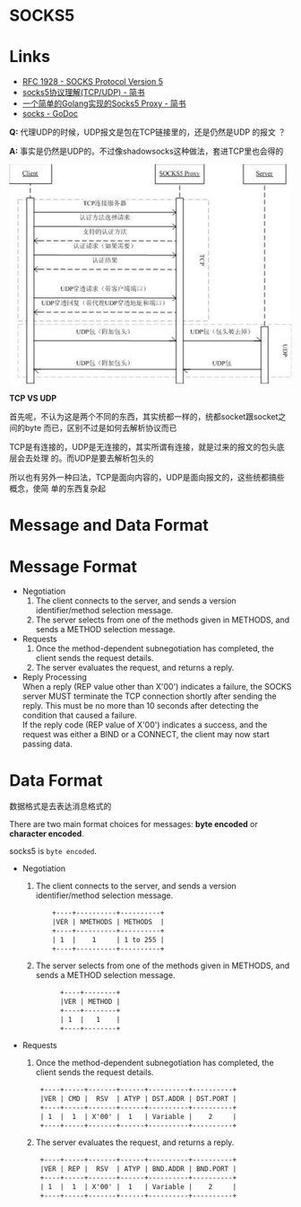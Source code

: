 # SOCKS5

# Links

* [RFC 1928 - SOCKS Protocol Version 5](https://tools.ietf.org/html/rfc1928) 
* [socks5协议理解(TCP/UDP) - 简书](https://www.jianshu.com/p/6fc3fd5dd5ea)
* [一个简单的Golang实现的Socks5 Proxy - 简书](https://www.jianshu.com/p/172810a70fad)
* [socks - GoDoc](https://godoc.org/golang.org/x/net/internal/socks)

**Q:** 代理UDP的时候，UDP报文是包在TCP链接里的，还是仍然是UDP 的报文 ？

**A:** 事实是仍然是UDP的。不过像shadowsocks这种做法，套进TCP里也会得的

![alt text](img/socks5.udp.png)

**TCP VS UDP**

首先呢，不认为这是两个不同的东西，其实统都一样的，统都socket跟socket之间的byte
而已，区别不过是如何去解析协议而已

TCP是有连接的，UDP是无连接的，其实所谓有连接，就是过来的报文的包头底层会去处理
的。而UDP是要去解析包头的

所以也有另外一种曰法，TCP是面向内容的，UDP是面向报文的，这些统都搞些概念，使简
单的东西复杂起

# Message and Data Format

# Message Format

* Negotiation  
	1. The client connects to the server, and sends a version
	   identifier/method selection message.
	2. The server selects from one of the methods given in METHODS, and
	   sends a METHOD selection message.
* Requests  
	1. Once the method-dependent subnegotiation has completed, the client
	   sends the request details.
	2. The server evaluates the request, and returns a reply.
* Reply Processing  
	   When a reply (REP value other than X'00') indicates a failure, the
	   SOCKS server MUST terminate the TCP connection shortly after sending
	   the reply.  This must be no more than 10 seconds after detecting the
	   condition that caused a failure.  
	   If the reply code (REP value of X'00') indicates a success, and the
	   request was either a BIND or a CONNECT, the client may now start
	   passing data. 

# Data Format

数据格式是去表达消息格式的

There are two main format choices for messages: **byte encoded** or **character
encoded**.

socks5 is `byte encoded`.

* Negotiation  
	1. The client connects to the server, and sends a version
	   identifier/method selection message.  

			   +----+----------+----------+
			   |VER | NMETHODS | METHODS  |
			   +----+----------+----------+
			   | 1  |    1     | 1 to 255 |
			   +----+----------+----------+
	2. The server selects from one of the methods given in METHODS, and
	   sends a METHOD selection message.  

				 +----+--------+
				 |VER | METHOD |
				 +----+--------+
				 | 1  |   1    |
				 +----+--------+
* Requests  
	1. Once the method-dependent subnegotiation has completed, the client
	   sends the request details.  

			+----+-----+-------+------+----------+----------+
			|VER | CMD |  RSV  | ATYP | DST.ADDR | DST.PORT |
			+----+-----+-------+------+----------+----------+
			| 1  |  1  | X'00' |  1   | Variable |    2     |
			+----+-----+-------+------+----------+----------+
	2. The server evaluates the request, and returns a reply.  

			+----+-----+-------+------+----------+----------+
			|VER | REP |  RSV  | ATYP | BND.ADDR | BND.PORT |
			+----+-----+-------+------+----------+----------+
			| 1  |  1  | X'00' |  1   | Variable |    2     |
			+----+-----+-------+------+----------+----------+
